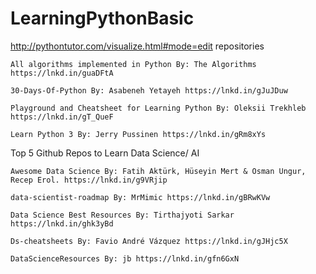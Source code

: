 # LearningPythonBasic


http://pythontutor.com/visualize.html#mode=edit
repositories

    All algorithms implemented in Python By: The Algorithms https://lnkd.in/guaDFtA

    30-Days-Of-Python By: Asabeneh Yetayeh https://lnkd.in/gJuJDuw

    Playground and Cheatsheet for Learning Python By: Oleksii Trekhleb https://lnkd.in/gT_QueF

    Learn Python 3 By: Jerry Pussinen https://lnkd.in/gRm8xYs

Top 5 Github Repos to Learn Data Science/ AI

    Awesome Data Science By: Fatih Aktürk, Hüseyin Mert & Osman Ungur, Recep Erol. https://lnkd.in/g9VRjip

    data-scientist-roadmap By: MrMimic https://lnkd.in/gBRwKVw

    Data Science Best Resources By: Tirthajyoti Sarkar https://lnkd.in/ghk3yBd

    Ds-cheatsheets By: Favio André Vázquez https://lnkd.in/gJHjc5X

    DataScienceResources By: jb https://lnkd.in/gfn6GxN
